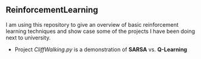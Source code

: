## ReinforcementLearning
I am using this repository to give an overview of basic reinforcement learning techniques and show case some of the projects I have been doing next to university.

* Project *CliffWalking.py* is a demonstration of **SARSA** vs. **Q-Learning**
